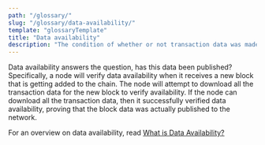 ```yaml
---
path: "/glossary/"
slug: "/glossary/data-availability/"
template: "glossaryTemplate"
title: "Data availability"
description: "The condition of whether or not transaction data was made available for nodes to download, when a block was proposed."
---
```


Data availability answers the question, has this data been published? Specifically, a node will verify data availability when it receives a new block that is getting added to the chain. The node will attempt to download all the transaction data for the new block to verify availability. If the node can download all the transaction data, then it successfully verified data availability, proving that the block data was actually published to the network.

For an overview on data availability, read [What is Data Availability?](https://coinmarketcap.com/alexandria/article/what-is-data-availability)